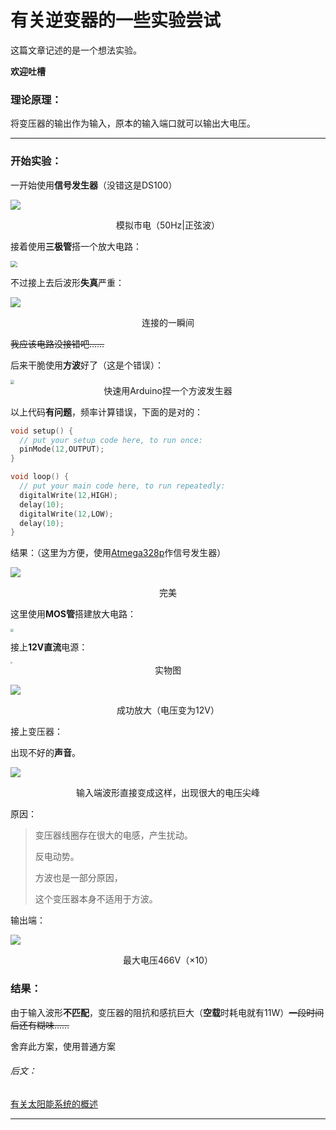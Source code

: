# 有关逆变器的一些实验尝试

这篇文章记述的是一个想法实验。

**欢迎吐槽**

### 理论原理：

将变压器的输出作为输入，原本的输入端口就可以输出大电压。

------

### 开始实验：

一开始使用**信号发生器**（没错这是DS100）

![](https://i2.imgu.cc/images/2022/07/24/CDpYA.jpg)

<center>模拟市电（50Hz|正弦波）</center>

接着使用**三极管**搭一个放大电路：

<img src="https://i2.imgu.cc/images/2022/07/24/CD0Vd.jpg" style="zoom:67%;" />

不过接上去后波形**失真**严重：

![](https://i2.imgu.cc/images/2022/07/24/CDPl7.jpg)

<center>连接的一瞬间</center>

~~我应该电路没接错吧……~~

后来干脆使用**方波**好了（这是个错误）：

<img src="https://i2.imgu.cc/images/2022/07/24/CDvRr.png" style="zoom:40%;" />

<center>快速用Arduino捏一个方波发生器</center>

以上代码**有问题**，频率计算错误，下面的是对的：

```c
void setup() {
  // put your setup code here, to run once:
  pinMode(12,OUTPUT);
}

void loop() {
  // put your main code here, to run repeatedly:
  digitalWrite(12,HIGH);
  delay(10);
  digitalWrite(12,LOW);
  delay(10);
}
```

结果：（这里为方便，使用[Atmega328p](https://www.jianshu.com/p/9dcc61653c94)作信号发生器）

![](https://i2.imgu.cc/images/2022/07/24/CDRT2.jpg)

<center>完美</center>

这里使用**MOS管**搭建放大电路：

<img src="https://i2.imgu.cc/images/2022/07/24/CDKAf.png" style="zoom:30%;" />

接上**12V直流**电源：

<img src="https://i2.imgu.cc/images/2022/07/24/CDt0n.jpg" style="zoom:20%;" />

<center>实物图</center>

![](https://i2.imgu.cc/images/2022/07/24/CD8u3.jpg)

<center>成功放大（电压变为12V）</center>

接上变压器：

出现不好的**声音**。

![](https://i2.imgu.cc/images/2022/07/24/CDDSX.jpg)

<center>输入端波形直接变成这样，出现很大的电压尖峰</center>

原因：

> 变压器线圈存在很大的电感，产生扰动。
>
> 反电动势。
>
> 方波也是一部分原因，
>
> 这个变压器本身不适用于方波。

输出端：

![](https://i2.imgu.cc/images/2022/07/24/CDXmJ.jpg)

<center>最大电压466V（×10）</center>

### 结果：

由于输入波形**不匹配**，变压器的阻抗和感抗巨大（**空载**时耗电就有11W）~~一段时间后还有糊味……~~

舍弃此方案，使用普通方案

###### 后文：

[有关太阳能系统的概述]()

------

